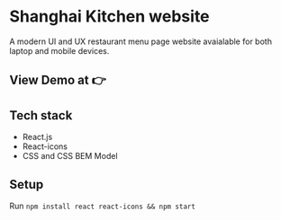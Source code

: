 # Shanghai Kitchen website

A modern UI and UX restaurant menu page website avaialable for both laptop and mobile devices. 

## View Demo at 👉 

## Tech stack 
- React.js 
- React-icons 
- CSS and CSS BEM Model 

## Setup
Run `npm install react react-icons && npm start`


